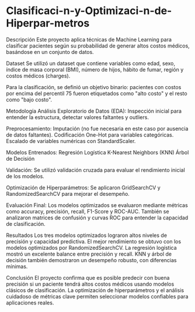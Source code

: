 # Clasificaci-n-y-Optimizaci-n-de-Hiperpar-metros
Descripción
Este proyecto aplica técnicas de Machine Learning para clasificar pacientes según su probabilidad de generar altos costos médicos, basándose en un conjunto de datos.

Dataset
Se utilizó un dataset que contiene variables como edad, sexo, índice de masa corporal (BMI), número de hijos, hábito de fumar, región y costos médicos (charges).

Para la clasificación, se definió un objetivo binario: pacientes con costos por encima del percentil 75 fueron etiquetados como "alto costo" y el resto como "bajo costo".

Metodología
Análisis Exploratorio de Datos (EDA): Inspección inicial para entender la estructura, detectar valores faltantes y outliers.

Preprocesamiento:
Imputación (no fue necesaria en este caso por ausencia de datos faltantes).
Codificación One-Hot para variables categóricas.
Escalado de variables numéricas con StandardScaler.

Modelos Entrenados:
Regresión Logística
K-Nearest Neighbors (KNN)
Árbol de Decisión

Validación: Se utilizó validación cruzada para evaluar el rendimiento inicial de los modelos.

Optimización de Hiperparámetros: Se aplicaron GridSearchCV y RandomizedSearchCV para mejorar el desempeño.

Evaluación Final: Los modelos optimizados se evaluaron mediante métricas como accuracy, precisión, recall, F1-Score y ROC-AUC. También se analizaron matrices de confusión y curvas ROC para entender la capacidad de clasificación.

Resultados
Los tres modelos optimizados lograron altos niveles de precisión y capacidad predictiva.
El mejor rendimiento se obtuvo con los modelos optimizados por RandomizedSearchCV.
La regresión logística mostró un excelente balance entre precisión y recall.
KNN y árbol de decisión también demostraron un desempeño robusto, con diferencias mínimas.

Conclusión
El proyecto confirma que es posible predecir con buena precisión si un paciente tendrá altos costos médicos usando modelos clásicos de clasificación. La optimización de hiperparámetros y el análisis cuidadoso de métricas clave permiten seleccionar modelos confiables para aplicaciones reales.
